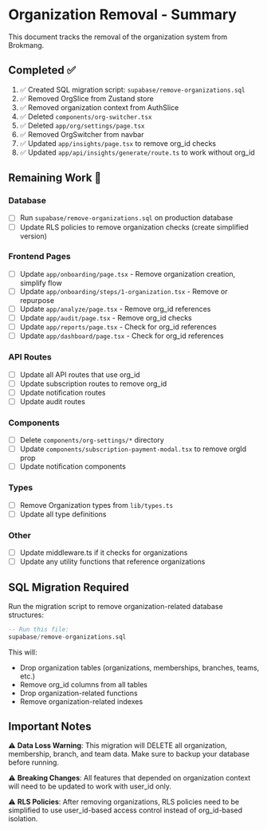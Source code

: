 # Organization Removal - Summary

This document tracks the removal of the organization system from Brokmang.

## Completed ✅

1. ✅ Created SQL migration script: `supabase/remove-organizations.sql`
2. ✅ Removed OrgSlice from Zustand store
3. ✅ Removed organization context from AuthSlice
4. ✅ Deleted `components/org-switcher.tsx`
5. ✅ Deleted `app/org/settings/page.tsx`
6. ✅ Removed OrgSwitcher from navbar
7. ✅ Updated `app/insights/page.tsx` to remove org_id checks
8. ✅ Updated `app/api/insights/generate/route.ts` to work without org_id

## Remaining Work 🔄

### Database
- [ ] Run `supabase/remove-organizations.sql` on production database
- [ ] Update RLS policies to remove organization checks (create simplified version)

### Frontend Pages
- [ ] Update `app/onboarding/page.tsx` - Remove organization creation, simplify flow
- [ ] Update `app/onboarding/steps/1-organization.tsx` - Remove or repurpose
- [ ] Update `app/analyze/page.tsx` - Remove org_id references
- [ ] Update `app/audit/page.tsx` - Remove org_id checks
- [ ] Update `app/reports/page.tsx` - Check for org_id references
- [ ] Update `app/dashboard/page.tsx` - Check for org_id references

### API Routes
- [ ] Update all API routes that use org_id
- [ ] Update subscription routes to remove org_id
- [ ] Update notification routes
- [ ] Update audit routes

### Components
- [ ] Delete `components/org-settings/*` directory
- [ ] Update `components/subscription-payment-modal.tsx` to remove orgId prop
- [ ] Update notification components

### Types
- [ ] Remove Organization types from `lib/types.ts`
- [ ] Update all type definitions

### Other
- [ ] Update middleware.ts if it checks for organizations
- [ ] Update any utility functions that reference organizations

## SQL Migration Required

Run the migration script to remove organization-related database structures:

```sql
-- Run this file:
supabase/remove-organizations.sql
```

This will:
- Drop organization tables (organizations, memberships, branches, teams, etc.)
- Remove org_id columns from all tables
- Drop organization-related functions
- Remove organization-related indexes

## Important Notes

⚠️ **Data Loss Warning**: This migration will DELETE all organization, membership, branch, and team data. Make sure to backup your database before running.

⚠️ **Breaking Changes**: All features that depended on organization context will need to be updated to work with user_id only.

⚠️ **RLS Policies**: After removing organizations, RLS policies need to be simplified to use user_id-based access control instead of org_id-based isolation.

